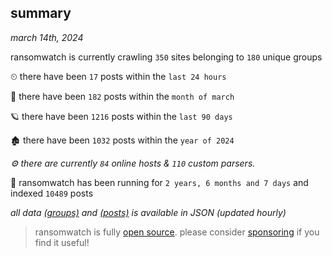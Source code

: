 
## summary
_march 14th, 2024_

ransomwatch is currently crawling `350` sites belonging to `180` unique groups

⏲ there have been `17` posts within the `last 24 hours`

🦈 there have been `182` posts within the `month of march`

🪐 there have been `1216` posts within the `last 90 days`

🏚 there have been `1032` posts within the `year of 2024`

_⚙️ there are currently `84` online hosts & `110` custom parsers._

🦕 ransomwatch has been running for `2 years, 6 months and 7 days` and indexed `10489` posts

_all data  [(groups)](http://ransomwhat.telemetry.ltd/groups) and [(posts)](http://ransomwhat.telemetry.ltd/posts) is available in JSON (updated hourly)_

> ransomwatch is fully [open source](https://github.com/joshhighet/ransomwatch#ransomwatch--). please consider [sponsoring](https://github.com/sponsors/joshhighet) if you find it useful!
